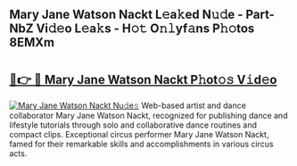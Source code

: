 ## Mary Jane Watson Nackt L𝚎a𝚔ed N𝚞𝚍e - Part-NbZ Vi𝚍𝚎o L𝚎a𝚔s - H𝚘𝚝 O𝚗𝚕yf𝚊ns P𝚑𝚘tos 8EMXm

# <h2><a href="http://kf1fgs2.oniu.top/?m=Mary+Jane+Watson+Nackt">🔗👉 🔴 Mary Jane Watson Nackt P𝚑ot𝚘𝚜 V𝚒d𝚎o</a></h2>

[![Mary Jane Watson Nackt Nu𝚍e𝚜](https://i.imgur.com/0qMVB7G.gif)](http://kf1fgs2.oniu.top/?m=Mary+Jane+Watson+Nackt)
Web-based artist and dance collaborator Mary Jane Watson Nackt, recognized for publishing dance and lifestyle tutorials through solo and collaborative dance routines and compact clips. Exceptional circus performer Mary Jane Watson Nackt, famed for their remarkable skills and accomplishments in various circus acts.  

